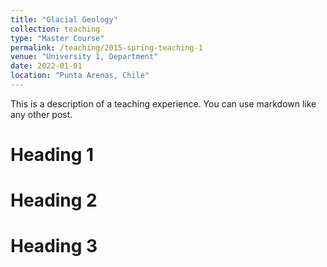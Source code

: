 ```yaml
---
title: "Glacial Geology"
collection: teaching
type: "Master Course"
permalink: /teaching/2015-spring-teaching-1
venue: "University 1, Department"
date: 2022-01-01
location: "Punta Arenas, Chile"
---
```


This is a description of a teaching experience. You can use markdown like any other post.

Heading 1
======

Heading 2
======

Heading 3
======
